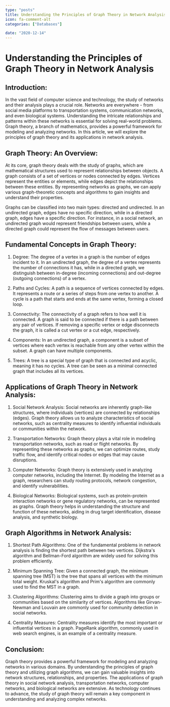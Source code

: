 ```yaml
---
type: "posts"
title: Understanding the Principles of Graph Theory in Network Analysis
icon: fa-comment-alt
categories: ["Databases"]

date: "2020-12-14"
---
```




# Understanding the Principles of Graph Theory in Network Analysis

## Introduction:
In the vast field of computer science and technology, the study of networks and their analysis plays a crucial role. Networks are everywhere - from social media platforms to transportation systems, communication networks, and even biological systems. Understanding the intricate relationships and patterns within these networks is essential for solving real-world problems. Graph theory, a branch of mathematics, provides a powerful framework for modeling and analyzing networks. In this article, we will explore the principles of graph theory and its applications in network analysis.

## Graph Theory: An Overview:
At its core, graph theory deals with the study of graphs, which are mathematical structures used to represent relationships between objects. A graph consists of a set of vertices or nodes connected by edges. Vertices represent the entities or elements, while edges depict the relationships between these entities. By representing networks as graphs, we can apply various graph-theoretic concepts and algorithms to gain insights and understand their properties.

Graphs can be classified into two main types: directed and undirected. In an undirected graph, edges have no specific direction, while in a directed graph, edges have a specific direction. For instance, in a social network, an undirected graph would represent friendships between users, while a directed graph could represent the flow of messages between users.

## Fundamental Concepts in Graph Theory:
1. Degree: The degree of a vertex in a graph is the number of edges incident to it. In an undirected graph, the degree of a vertex represents the number of connections it has, while in a directed graph, we distinguish between in-degree (incoming connections) and out-degree (outgoing connections) of a vertex.

2. Paths and Cycles: A path is a sequence of vertices connected by edges. It represents a route or a series of steps from one vertex to another. A cycle is a path that starts and ends at the same vertex, forming a closed loop.

3. Connectivity: The connectivity of a graph refers to how well it is connected. A graph is said to be connected if there is a path between any pair of vertices. If removing a specific vertex or edge disconnects the graph, it is called a cut vertex or a cut edge, respectively.

4. Components: In an undirected graph, a component is a subset of vertices where each vertex is reachable from any other vertex within the subset. A graph can have multiple components.

5. Trees: A tree is a special type of graph that is connected and acyclic, meaning it has no cycles. A tree can be seen as a minimal connected graph that includes all its vertices.

## Applications of Graph Theory in Network Analysis:
1. Social Network Analysis: Social networks are inherently graph-like structures, where individuals (vertices) are connected by relationships (edges). Graph theory allows us to analyze characteristics of social networks, such as centrality measures to identify influential individuals or communities within the network.

2. Transportation Networks: Graph theory plays a vital role in modeling transportation networks, such as road or flight networks. By representing these networks as graphs, we can optimize routes, study traffic flow, and identify critical nodes or edges that may cause disruptions.

3. Computer Networks: Graph theory is extensively used in analyzing computer networks, including the Internet. By modeling the Internet as a graph, researchers can study routing protocols, network congestion, and identify vulnerabilities.

4. Biological Networks: Biological systems, such as protein-protein interaction networks or gene regulatory networks, can be represented as graphs. Graph theory helps in understanding the structure and function of these networks, aiding in drug target identification, disease analysis, and synthetic biology.

## Graph Algorithms in Network Analysis:
1. Shortest Path Algorithms: One of the fundamental problems in network analysis is finding the shortest path between two vertices. Dijkstra's algorithm and Bellman-Ford algorithm are widely used for solving this problem efficiently.

2. Minimum Spanning Tree: Given a connected graph, the minimum spanning tree (MST) is the tree that spans all vertices with the minimum total weight. Kruskal's algorithm and Prim's algorithm are commonly used to find the MST in a graph.

3. Clustering Algorithms: Clustering aims to divide a graph into groups or communities based on the similarity of vertices. Algorithms like Girvan-Newman and Louvain are commonly used for community detection in social networks.

4. Centrality Measures: Centrality measures identify the most important or influential vertices in a graph. PageRank algorithm, commonly used in web search engines, is an example of a centrality measure.

## Conclusion:
Graph theory provides a powerful framework for modeling and analyzing networks in various domains. By understanding the principles of graph theory and utilizing graph algorithms, we can gain valuable insights into network structures, relationships, and properties. The applications of graph theory in social network analysis, transportation networks, computer networks, and biological networks are extensive. As technology continues to advance, the study of graph theory will remain a key component in understanding and analyzing complex networks.